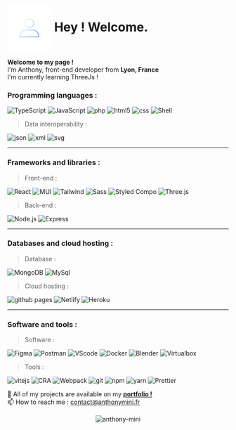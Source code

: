 <h1> <img src="./src/avatar-gradient.gif" width="100" align="center"> Hey ! Welcome. </h1>

<p> 
  <b> Welcome to my page ! </b>
  </br>
  I'm Anthony, front-end developer from <b>Lyon, France</b>
  </br>
  I'm currently learning ThreeJs ! 
  </br>
</p>

### Programming languages :

<p>
  <img alt="TypeScript" src="https://img.shields.io/badge/-TypeScript-007ACC?style=flat&logo=typescript&logoColor=white" />
  <img alt="JavaScript" src="https://img.shields.io/badge/-JavaScript-F7B93E?style=flat&logo=javascript&logoColor=white" />
  <img alt="php" src="https://img.shields.io/badge/-Php-777BB4?style=flat&logo=php&logoColor=white" />
  <img alt="html5" src="https://img.shields.io/badge/-HTML5-E34F26?style=flat&logo=html5&logoColor=white" />
  <img alt="css" src="https://img.shields.io/badge/-css3-1572B6?style=flat&logo=css3&logoColor=white" />
  <img alt="Shell" src="https://img.shields.io/badge/-Shell-000000?style=flat&logo=linux&logoColor=white" />
  
> Data interoperability :
  
  <p>
    <img alt="json" src="https://img.shields.io/badge/-json-1572B6?style=flat&logo=json&logoColor=white" />
    <img alt="xml" src="https://img.shields.io/badge/-xml-1572B6?style=flat&logo=xml&logoColor=white" />
    <img alt="svg" src="https://img.shields.io/badge/-svg-1572B6?style=flat&logo=svg&logoColor=white" />
  </p>
</p>

-----------

### Frameworks and libraries :

> Front-end :

<p>
 <img alt="React" src="https://img.shields.io/badge/-React-45b8d8?style=flat&logo=react&logoColor=white" />
 <img alt="MUI" src="https://img.shields.io/badge/-Material UI-000000?style=flat&logo=mui&logoColor=white" />
 <img alt="Tailwind" src="https://img.shields.io/badge/-tailwind css-000000?style=flat&logo=tailwindcss&logoColor=white" />
 <img alt="Sass" src="https://img.shields.io/badge/-Sass-CC6699?style=flat&logo=sass&logoColor=white" />
 <img alt="Styled Compo" src="https://img.shields.io/badge/-Styled_Components-db7092?style=flat&logo=styled-components&logoColor=white" />
 <img alt="Three.js" src="https://img.shields.io/badge/-Three.js-000000?style=flat&logo=three.js&logoColor=white" />
  
  > Back-end :
 <p>
  <img alt="Node.js" src="https://img.shields.io/badge/-Nodejs-43853d?style=flat&logo=Node.js&logoColor=white" />
  <img alt="Express" src="https://img.shields.io/badge/-Express-13aa52?style=flat&logo=express&logoColor=white" />
 </p>
</p>

------

### Databases and cloud hosting :

> Database :

<p>
  <img alt="MongoDB" src="https://img.shields.io/badge/-MongoDB-13aa52?style=flat&logo=mongodb&logoColor=white" />
  <img alt="MySql" src="https://img.shields.io/badge/-mysql-13aa52?style=flat&logo=mysql&logoColor=white" />
  
  > Cloud hosting : 
  
  <p>
    <img alt="github pages" src="https://img.shields.io/badge/-Github pages-000000?style=flat&logo=github&logoColor=white" />
    <img alt="Netlify" src="https://img.shields.io/badge/-Netlify-000000?style=flat&logo=netlify&logoColor=white" />
    <img alt="Heroku" src="https://img.shields.io/badge/-Heroku-000000?style=flat&logo=heroku&logoColor=white" />
  </p>
</p>

------

### Software and tools :

> Software :
<p>
  <img alt="Figma" src="https://img.shields.io/badge/-Figma-000000?style=flat&logo=figma&logoColor=white" />
  <img alt="Postman" src="https://img.shields.io/badge/-Postman-000000?style=flat&logo=postman&logoColor=white" />
  <img alt="VScode" src="https://img.shields.io/badge/-Visual Studio Code-000000?style=flat&logo=visual-studio-code&logoColor=white" />
  <img alt="Docker" src="https://img.shields.io/badge/-Docker-46a2f1?style=flat&logo=docker&logoColor=white" />
  <img alt="Blender" src="https://img.shields.io/badge/-blender-000000?style=flat&logo=blender&logoColor=white" />
  <img alt="Virtualbox" src="https://img.shields.io/badge/-virtualbox-000000?style=flat&logo=virtualbox&logoColor=white" />
  
  
  > Tools : 
  <p>
    <img alt="vitejs" src="https://img.shields.io/badge/-vite.js-000000?style=flat&logo=vite&logoColor=white" />
    <img alt="CRA" src="https://img.shields.io/badge/-Create React App-000000?style=flat&logo=createreactapp&logoColor=white" />
    <img alt="Webpack" src="https://img.shields.io/badge/-Webpack-8DD6F9?style=flat&logo=webpack&logoColor=white" />
    <img alt="git" src="https://img.shields.io/badge/-Git-F05032?style=flat&logo=git&logoColor=white" />
    <img alt="npm" src="https://img.shields.io/badge/-NPM-CB3837?style=flat&logo=npm&logoColor=white" />
    <img alt="yarn" src="https://img.shields.io/badge/-Yarn-45b8d8?style=flat&logo=yarn&logoColor=white" />
    <img alt="Prettier" src="https://img.shields.io/badge/-Prettier-F7B93E?style=flat&logo=prettier&logoColor=white" />
    
    
  </p>
</p>




<p>  
  🚀 All of my projects are available on my <a href="https://www.anthonymini.fr"> <strong>portfolio !</strong> </a>
  </br>
  📫 How to reach me : <a href="mailto:contact@anthonymini.fr"> contact@anthonymini.fr </a>
</p>

<p align="center"><img align="center" width="350px" height="150px" src="https://github-readme-stats.vercel.app/api/top-langs?username=anthony-mini&show_icons=true&locale=en&layout=compact&theme=react" alt="anthony-mini" /> </p>


<!-- <p align="center"><img width="100%" height="150px" src="https://github-readme-stats.vercel.app/api/top-langs?username=anthony-mini&show_icons=true&theme=radical" /> </p>





<h2 align="center"> <strong> Skills </strong> </h2>

<h3 align="center">Programming Languages :</h3>
<p align="center"> 
<a href="https://developer.mozilla.org/en-US/docs/Web/JavaScript" target="_blank" rel="noreferrer"> <img               src="https://raw.githubusercontent.com/devicons/devicon/master/icons/javascript/javascript-original.svg" alt="javascript" width="40" height="40" /> 
</a>
&nbsp;&nbsp;&nbsp;
<a href="https://www.php.net" target="_blank" rel="noreferrer"> <img src="https://icongr.am/devicon/php-plain.svg?size=128&color=ffffff" alt="php" width="40" height="40"/> </a> 
</p>

<h3 align="center">Frontend Development :</h3>
<p align="center"> <a href="https://www.w3.org/html/" target="_blank" rel="noreferrer"> <img src="https://raw.githubusercontent.com/devicons/devicon/master/icons/html5/html5-original-wordmark.svg" alt="html5" width="40" height="40"/> 
</a> 
&nbsp;&nbsp;&nbsp;
<a href="https://www.w3schools.com/css/" target="_blank" rel="noreferrer"> <img src="https://raw.githubusercontent.com/devicons/devicon/master/icons/css3/css3-original-wordmark.svg" alt="css3" width="40" height="40"/> 
</a> 
&nbsp;&nbsp;&nbsp;
<a href="https://sass-lang.com" target="_blank" rel="noreferrer"> <img src="https://raw.githubusercontent.com/devicons/devicon/master/icons/sass/sass-original.svg" alt="sass" width="40" height="40"/> </a> 
&nbsp;&nbsp;&nbsp;  
<a href="https://reactjs.org/" target="_blank" rel="noreferrer"> <img src="https://raw.githubusercontent.com/devicons/devicon/master/icons/react/react-original-wordmark.svg" alt="react" width="40" height="40"/> </a> </p>
  
<h3 align="center">Backend Development :</h3>
<p align="center"> 
<a href="https://nodejs.org" target="_blank" rel="noreferrer"> <img src="https://raw.githubusercontent.com/devicons/devicon/master/icons/nodejs/nodejs-original-wordmark.svg" alt="nodejs" width="40" height="40"/> </a> 
&nbsp;&nbsp;&nbsp;
<a href="https://www.mysql.com/" target="_blank" rel="noreferrer"> <img src="https://raw.githubusercontent.com/devicons/devicon/master/icons/mysql/mysql-original-wordmark.svg" alt="mysql" width="40" height="40"/> </a> </p>

<h3 align="center">Software, Tools & Others</h3>

<p align="center"> <a href="https://www.figma.com/" target="_blank" rel="noreferrer"> <img src="https://www.vectorlogo.zone/logos/figma/figma-icon.svg" alt="figma" width="40" height="40"/> 
</a> 
&nbsp;&nbsp;&nbsp;  
<a href="https://www.adobe.com/in/products/illustrator.html" target="_blank" rel="noreferrer"> <img src="https://www.vectorlogo.zone/logos/adobe_illustrator/adobe_illustrator-icon.svg" alt="illustrator" width="40" height="40"/> 
</a> 
&nbsp;&nbsp;&nbsp;
<a href="https://www.photoshop.com/en" target="_blank" rel="noreferrer"> <img src="https://raw.githubusercontent.com/devicons/devicon/master/icons/photoshop/photoshop-line.svg" alt="photoshop" width="40" height="40"/> </a>
&nbsp;&nbsp;&nbsp;
<a href="https://www.adobe.com/products/xd.html" target="_blank" rel="noreferrer"> <img src="https://cdn.worldvectorlogo.com/logos/adobe-xd.svg" alt="xd" width="40" height="40"/> </a> 
 
</br>
<a href="https://www.apple.com/" target="_blank" rel="noreferrer"> <img src="https://icongr.am/devicon/apple-original.svg?size=128&color=ffffff" alt="apple" width="40" height="40" color="white"/> </a>  
&nbsp;&nbsp;&nbsp;
<a href="https://git-scm.com/" target="_blank" rel="noreferrer"> <img src="https://www.vectorlogo.zone/logos/git-scm/git-scm-icon.svg" alt="git" width="40" height="40"/> 
</a> 
&nbsp;&nbsp;&nbsp;
<a href="https://www.linux.org/" target="_blank" rel="noreferrer"> <img src="https://raw.githubusercontent.com/devicons/devicon/master/icons/linux/linux-original.svg" alt="linux" width="40" height="40"/> </a> 
&nbsp;&nbsp;&nbsp;
<a href="https://www.microsoft.com" target="_blank" rel="noreferrer"> <img src="https://cdn.jsdelivr.net/gh/devicons/devicon/icons/windows8/windows8-original.svg" alt="windows" width="40" height="40" color="white"/> </a> </p>
<br/><br/>

<h3 align="center">Documentation Tools</h3>
<p align="center"> 
<a href="https://readthedocs.org/" target="_blank" rel="noreferrer"> <img src="https://upload.wikimedia.org/wikipedia/commons/d/d2/Read-the-docs.png" alt="read the docs" width="40" height="40"/> </a>
</p>

<h2 align="center"> <strong> Connect with me </strong> </h2> </br>

<p align="center"> 
<a href="https://linkedin.com/in/https://www.linkedin.com/in/anthony-mini/" target="blank"><img align="center" src="https://raw.githubusercontent.com/rahuldkjain/github-profile-readme-generator/master/src/images/icons/Social/linked-in-alt.svg" alt="profil linkedin anthony" height="30" width="40" /></a>
&nbsp;&nbsp;&nbsp;
<a href="https://codepen.io/anthony-mini" target="blank"><img align="center" src="https://raw.githubusercontent.com/rahuldkjain/github-profile-readme-generator/master/src/images/icons/Social/codepen.svg" alt="profil code pen anthony" height="30" width="40" /></a> 
</p> <br/> -->
